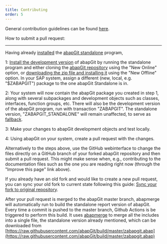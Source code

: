 ```yaml
---
title: Contributing
order: 5
---
```


General contribution guidelines can be found [here](https://github.com/abapGit/abapGit/blob/master/CONTRIBUTING.md).

How to submit a pull request:

*******************************
Having already [installed](https://docs.abapgit.org/guide-install.html#install-standalone-version) the [abapGit standalone](https://raw.githubusercontent.com/abapGit/build/master/zabapgit.abap) program,

1: [Install the development version](https://docs.abapgit.org/guide-install.html#install-developer-version) of abapGit by running the standalone program and either cloning the [abapGit repository](https://github.com/abapGit/abapGit) using the "New Online" option, or [downloading the zip file and installing it](https://docs.abapgit.org/guide-install.html#install-developer-version) using the "New Offline" option. In your SAP system, assign a different (new, local, e.g. "$ZABAPGIT") package to the one abapGit Standalone is in.

2: Your system will now contain the abapGit package you created in step 1, along with several subpackages and development objects such as classes, interfaces, function groups, etc. There will also be the development version of the abapGit program, run with transaction "ZABAPGIT". The standalone version, "ZABAPGIT_STANDALONE" will remain unaffected, to serve as [fallback](https://docs.abapgit.org/guide-upgrade.html#troubleshooting).

3: Make your changes to abapGit development objects and test locally.

4: Using abapGit on your system, create a pull request with the changes.

Alternatively to the steps above, use the GitHub webinterface to change the files directly on a GitHub branch of your forked abapGit repository and then submit a pull request. This might make sense when, e.g., contributing to the documentation files such as the one you are reading right now (through the "Improve this page" link above).

If you already have an old fork and would like to create a new pull request, you can sync your old fork to current state following this guide: [Sync your fork to original repository](https://github.com/KirstieJane/STEMMRoleModels/wiki/Syncing-your-fork-to-the-original-repository-via-the-browser).

After your pull request is merged to the abapGit master branch, abapmerge will automatically run to build the standalone report version of abapGit. Every time a commit is pushed to the master branch, Github Actions is be triggered to perform this build. It uses [abapmerge](https://github.com/larshp/abapmerge) to merge all the includes into a single file, the standalone version already mentioned, which can be downloaded from [https://raw.githubusercontent.com/abapGit/build/master/zabapgit.abap](https://raw.githubusercontent.com/abapGit/build/master/zabapgit.abap)
